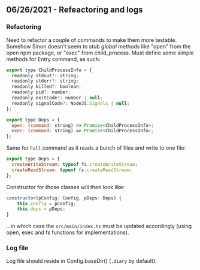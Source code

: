 ## 06/26/2021 - Refeactoring and logs

### Refactoring

Need to refactor a couple of commands to make them more testable.
Somehow Sinon doesn't seem to stub *global* methods like "open" from the open npm package, or "exec" from child_process.
Must define some simple methods for Entry command, as such:

```js
export type ChildProcessInfo = {
  readonly stdout?: string;
  readonly stderr?: string;
  readonly killed?: boolean;
  readonly pid?: number;
  readonly exitCode?: number | null;
  readonly signalCode?: NodeJS.Signals | null;
};

export type Deps = {
  open: (command: string) => Promise<ChildProcessInfo>;
  exec: (command: string) => Promise<ChildProcessInfo>;
};
```

Same for `Full` command as it reads a bunch of files and write to one file:

```js
export type Deps = {
  createWriteStream: typeof fs.createWriteStream;
  createReadStream: typeof fs.createReadStream;
};
```

Constructor for those classes will then look like:

```js
constructor(pConfig: Config, pDeps: Deps) {
    this.config = pConfig;
    this.deps = pDeps;
}
```

...in which case the `src/main/index.ts` must be updated accordingly (using open, exec and fs functions for implementations).

### Log file

Log file should reside in Config.baseDir() (`.diary` by default).